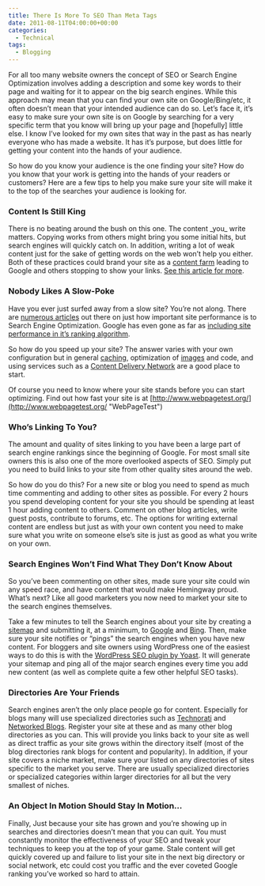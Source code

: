 ```yaml
---
title: There Is More To SEO Than Meta Tags
date: 2011-08-11T04:00:00+00:00
categories:
  - Technical
tags:
  - Blogging
---
```


For all too many website owners the concept of SEO or Search Engine Optimization involves adding a description and some key words to their page and waiting for it to appear on the big search engines. While this approach may mean that you can find your own site on Google/Bing/etc, it often doesn’t mean that your intended audience can do so. Let’s face it, it’s easy to make sure your own site is on Google by searching for a very specific term that you know will bring up your page and [hopefully] little else. I know I’ve looked for my own sites that way in the past as has nearly everyone who has made a website. It has it’s purpose, but does little for getting your content into the hands of your audience.

So how do you know your audience is the one finding your site? How do you know that your work is getting into the hands of your readers or customers? Here are a few tips to help you make sure your site will make it to the top of the searches your audience is looking for.

### Content Is Still King

There is no beating around the bush on this one. The content \_you\_ write matters. Copying works from others might bring you some initial hits, but search engines will quickly catch on. In addition, writing a lot of weak content just for the sake of getting words on the web won’t help you either. Both of these practices could brand your site as a [content farm](http://en.wikipedia.org/wiki/Content_farm "Content Farms on Wikipedia") leading to Google and others stopping to show your links. [See this article for more](http://searchengineland.com/google-forecloses-on-content-farms-with-farmer-algorithm-update-66071 "Google Forecloses On Content Farms With “Panda” Algorithm Update ").

### Nobody Likes A Slow-Poke

Have you ever just surfed away from a slow site? You’re not along. There are [numerous articles](http://mashable.com/2011/04/06/site-speed/ "Why Websites Are Slow & Why Speed Really Matters [INFOGRAPHIC]") out there on just how important site performance is to Search Engine Optimization. Google has even gone as far as [including site performance in it’s ranking algorithm](http://googlewebmastercentral.blogspot.com/2010/04/using-site-speed-in-web-search-ranking.html "Using Site Speed In Web Search Ranking").

So how do you speed up your site? The answer varies with your own configuration but in general [caching](http://en.wikipedia.org/wiki/Web_cache "Web Caching on Wikipedia"), optimization of [images](http://www.websiteoptimization.com/speed/12/ "Optimizing Web Graphics") and code, and using services such as a [Content Delivery Network](http://en.wikipedia.org/wiki/Content_delivery_network "Content Delivery Network on Wikipedia") are a good place to start.

Of course you need to know where your site stands before you can start optimizing. Find out how fast your site is at [http://www.webpagetest.org/](http://www.webpagetest.org/ "WebPageTest")

### Who’s Linking To You?

The amount and quality of sites linking to you have been a large part of search engine rankings since the beginning of Google. For most small site owners this is also one of the more overlooked aspects of SEO. Simply put you need to build links to your site from other quality sites around the web.

So how do you do this? For a new site or blog you need to spend as much time commenting and adding to other sites as possible. For every 2 hours you spend developing content for your site you should be spending at least 1 hour adding content to others. Comment on other blog articles, write guest posts, contribute to forums, etc. The options for writing external content are endless but just as with your own content you need to make sure what you write on someone else’s site is just as good as what you write on your own.

### Search Engines Won’t Find What They Don’t Know About

So you’ve been commenting on other sites, made sure your site could win any speed race, and have content that would make Hemingway proud. What’s next?  Like all good marketers you now need to market your site to the search engines themselves.

Take a few minutes to tell the Search engines about your site by creating a [sitemap](http://en.wikipedia.org/wiki/Site_map "Sitemap on Wikipedia") and submitting it, at a minimum, to [Google](http://www.google.com/webmasters/ "Google Webmaster Central") and [Bing](https://www.bing.com/toolbox/webmaster "Yahoo Site Explorer"). Then, make sure your site notifies or “pings” the search engines when you have new content. For bloggers and site owners using WordPress one of the easiest ways to do this is with the [WordPress SEO plugin by Yoast](http://yoast.com/wordpress/seo/ "Wordpress SEO plugin at Yoast.com"). It will generate your sitemap and ping all of the major search engines every time you add new content (as well as complete quite a few other helpful SEO tasks).

### Directories Are Your Friends

Search engines aren’t the only place people go for content. Especially for blogs many will use specialized directories such as [Technorati](http://technorati.com/ "Technorati") and [Networked Blogs](https://apps.facebook.com/blognetworks/index.php "Networked Blogs on Facebook"). Register your site at these and as many other blog directories as you can. This will provide you links back to your site as well as direct traffic as your site grows within the directory itself (most of the blog directories rank blogs for content and popularity). In addition, if your site covers a niche market, make sure your listed on any directories of sites specific to the market you serve. There are usually specialized directories or specialized categories within larger directories for all but the very smallest of niches.

### An Object In Motion Should Stay In Motion…

Finally, Just because your site has grown and you’re showing up in searches and directories doesn’t mean that you can quit. You must constantly monitor the effectiveness of your SEO and tweak your techniques to keep you at the top of your game. Stale content will get quickly covered up and failure to list your site in the next big directory or social network, etc could cost you traffic and the ever coveted Google ranking you’ve worked so hard to attain.